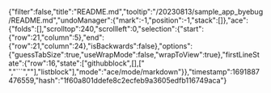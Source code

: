 {"filter":false,"title":"README.md","tooltip":"/20230813/sample_app_byebug/README.md","undoManager":{"mark":-1,"position":-1,"stack":[]},"ace":{"folds":[],"scrolltop":240,"scrollleft":0,"selection":{"start":{"row":21,"column":5},"end":{"row":21,"column":24},"isBackwards":false},"options":{"guessTabSize":true,"useWrapMode":false,"wrapToView":true},"firstLineState":{"row":16,"state":["githubblock",[],["    ","```",""],"listblock"],"mode":"ace/mode/markdown"}},"timestamp":1691887476559,"hash":"1f60a801ddefe8c2ecfeb9a3605edfb116749aca"}